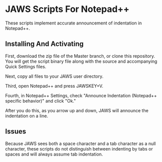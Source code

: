 # JAWS Scripts For Notepad++

These scripts implement accurate announcement of indentation in Notepad++.

## Installing And Activating

First, download the zip file of the Master branch, or clone this repository. You will get the script binary file along with the source and accompanying Quick Settings files.

Next, copy all files to your JAWS user directory.

Third, open Notepad++ and press JAWSKEY+V.

Fourth, in Notepad++ Settings, check "Announce Indentation (Notepad++ specific behavior)" and click "Ok."

After you do this, as you arrow up and down, JAWS will announce the indentation on a line.

## Issues

Because JAWS sees both a space character and a tab character as a null character, these scripts do not distinguish between indenting by tabs or spaces and will always assume tab indentation.